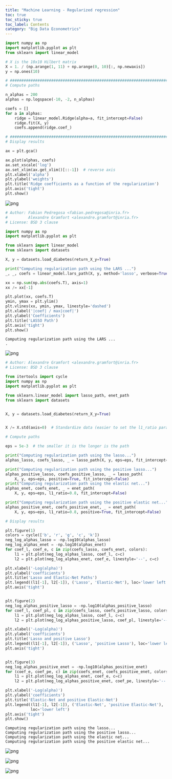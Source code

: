 ```yaml
---
title: "Machine Learning - Regularized regression"
toc: true
toc_sticky: true
toc_label: Contents
category: "Big Data Econometrics" 
---
```


```python
import numpy as np
import matplotlib.pyplot as plt
from sklearn import linear_model

# X is the 10x10 Hilbert matrix
X = 1. / (np.arange(1, 11) + np.arange(0, 10)[:, np.newaxis])
y = np.ones(10)

# #############################################################################
# Compute paths

n_alphas = 200
alphas = np.logspace(-10, -2, n_alphas)

coefs = []
for a in alphas:
    ridge = linear_model.Ridge(alpha=a, fit_intercept=False)
    ridge.fit(X, y)
    coefs.append(ridge.coef_)

# #############################################################################
# Display results

ax = plt.gca()

ax.plot(alphas, coefs)
ax.set_xscale('log')
ax.set_xlim(ax.get_xlim()[::-1])  # reverse axis
plt.xlabel('alpha')
plt.ylabel('weights')
plt.title('Ridge coefficients as a function of the regularization')
plt.axis('tight')
plt.show()
```


    
![png](/assets/images/notebooks/Machine_Learning/Regularized/output_0_0.png)
    



```python
# Author: Fabian Pedregosa <fabian.pedregosa@inria.fr>
#         Alexandre Gramfort <alexandre.gramfort@inria.fr>
# License: BSD 3 clause

import numpy as np
import matplotlib.pyplot as plt

from sklearn import linear_model
from sklearn import datasets

X, y = datasets.load_diabetes(return_X_y=True)

print("Computing regularization path using the LARS ...")
_, _, coefs = linear_model.lars_path(X, y, method='lasso', verbose=True)

xx = np.sum(np.abs(coefs.T), axis=1)
xx /= xx[-1]

plt.plot(xx, coefs.T)
ymin, ymax = plt.ylim()
plt.vlines(xx, ymin, ymax, linestyle='dashed')
plt.xlabel('|coef| / max|coef|')
plt.ylabel('Coefficients')
plt.title('LASSO Path')
plt.axis('tight')
plt.show()
```

    Computing regularization path using the LARS ...
    .


    
![png](/assets/images/notebooks/Machine_Learning/Regularized/output_1_1.png)
    



```python
# Author: Alexandre Gramfort <alexandre.gramfort@inria.fr>
# License: BSD 3 clause

from itertools import cycle
import numpy as np
import matplotlib.pyplot as plt

from sklearn.linear_model import lasso_path, enet_path
from sklearn import datasets


X, y = datasets.load_diabetes(return_X_y=True)


X /= X.std(axis=0)  # Standardize data (easier to set the l1_ratio parameter)

# Compute paths

eps = 5e-3  # the smaller it is the longer is the path

print("Computing regularization path using the lasso...")
alphas_lasso, coefs_lasso, _ = lasso_path(X, y, eps=eps, fit_intercept=False)

print("Computing regularization path using the positive lasso...")
alphas_positive_lasso, coefs_positive_lasso, _ = lasso_path(
    X, y, eps=eps, positive=True, fit_intercept=False)
print("Computing regularization path using the elastic net...")
alphas_enet, coefs_enet, _ = enet_path(
    X, y, eps=eps, l1_ratio=0.8, fit_intercept=False)

print("Computing regularization path using the positive elastic net...")
alphas_positive_enet, coefs_positive_enet, _ = enet_path(
    X, y, eps=eps, l1_ratio=0.8, positive=True, fit_intercept=False)

# Display results

plt.figure(1)
colors = cycle(['b', 'r', 'g', 'c', 'k'])
neg_log_alphas_lasso = -np.log10(alphas_lasso)
neg_log_alphas_enet = -np.log10(alphas_enet)
for coef_l, coef_e, c in zip(coefs_lasso, coefs_enet, colors):
    l1 = plt.plot(neg_log_alphas_lasso, coef_l, c=c)
    l2 = plt.plot(neg_log_alphas_enet, coef_e, linestyle='--', c=c)

plt.xlabel('-Log(alpha)')
plt.ylabel('coefficients')
plt.title('Lasso and Elastic-Net Paths')
plt.legend((l1[-1], l2[-1]), ('Lasso', 'Elastic-Net'), loc='lower left')
plt.axis('tight')


plt.figure(2)
neg_log_alphas_positive_lasso = -np.log10(alphas_positive_lasso)
for coef_l, coef_pl, c in zip(coefs_lasso, coefs_positive_lasso, colors):
    l1 = plt.plot(neg_log_alphas_lasso, coef_l, c=c)
    l2 = plt.plot(neg_log_alphas_positive_lasso, coef_pl, linestyle='--', c=c)

plt.xlabel('-Log(alpha)')
plt.ylabel('coefficients')
plt.title('Lasso and positive Lasso')
plt.legend((l1[-1], l2[-1]), ('Lasso', 'positive Lasso'), loc='lower left')
plt.axis('tight')


plt.figure(3)
neg_log_alphas_positive_enet = -np.log10(alphas_positive_enet)
for (coef_e, coef_pe, c) in zip(coefs_enet, coefs_positive_enet, colors):
    l1 = plt.plot(neg_log_alphas_enet, coef_e, c=c)
    l2 = plt.plot(neg_log_alphas_positive_enet, coef_pe, linestyle='--', c=c)

plt.xlabel('-Log(alpha)')
plt.ylabel('coefficients')
plt.title('Elastic-Net and positive Elastic-Net')
plt.legend((l1[-1], l2[-1]), ('Elastic-Net', 'positive Elastic-Net'),
           loc='lower left')
plt.axis('tight')
plt.show()
```

    Computing regularization path using the lasso...
    Computing regularization path using the positive lasso...
    Computing regularization path using the elastic net...
    Computing regularization path using the positive elastic net...
    


    
![png](/assets/images/notebooks/Machine_Learning/Regularized/output_2_1.png)
    



    
![png](/assets/images/notebooks/Machine_Learning/Regularized/output_2_2.png)
    



    
![png](/assets/images/notebooks/Machine_Learning/Regularized/output_2_3.png)
    



```python

```
